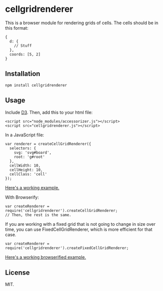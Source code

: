 cellgridrenderer
================

This is a browser module for rendering grids of cells. The cells should be in this format:

    {
      d: {
        // Stuff
      },
      coords: [5, 2]
    }

Installation
------------

    npm install cellgridrenderer

Usage
-----

Include [D3](http://d3js.org/). Then, add this to your html file:

    <script src="node_modules/accessorizer.js"></script>
    <script src="cellgridrenderer.js"></script>

In a JavaScript file:

    var renderer = createCellGridRenderer({
      selectors: {
        svg: 'svg#board',
        root: 'g#root'        
      },
      cellWidth: 10,
      cellHeight: 10,
      cellClass: 'cell'
    });

[Here's a working example.](http://jimkang.com/cellgridrenderer/example)

With Browserify:

    var createRenderer = require('cellgridrenderer').createCellGridRenderer;
    // Then, the rest is the same.

If you are working with a fixed grid that is not going to change in size over time, you can use FixedCellGridRenderer, which is more efficient for that case.


    var createRenderer = require('cellgridrenderer').createFixedCellGridRenderer;

[Here's a working browserified example.](http://jimkang.com/cellgridrenderer/example/browserified.html)

License
-------

MIT.
